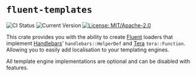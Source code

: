 # `fluent-templates`

![CI Status](https://github.com/XAMPPRocky/fluent-templates/workflows/Rust/badge.svg?branch=master&event=push)
![Current Version](https://img.shields.io/crates/v/fluent-templates.svg)
[![License: MIT/Apache-2.0](https://img.shields.io/crates/l/fluent-templates.svg)](#license)


This crate provides you with the ability to create [Fluent](https://docs.rs/fluent) loaders that implement [Handlebars](https://docs.rs/handlebars/)' `handlebars::HelperDef` and [Tera](https://docs.rs/tera) `tera::Function`. Allowing you to easily add localisation to your templating engines.

All template engine implementations are optional and can be disabled with features.
